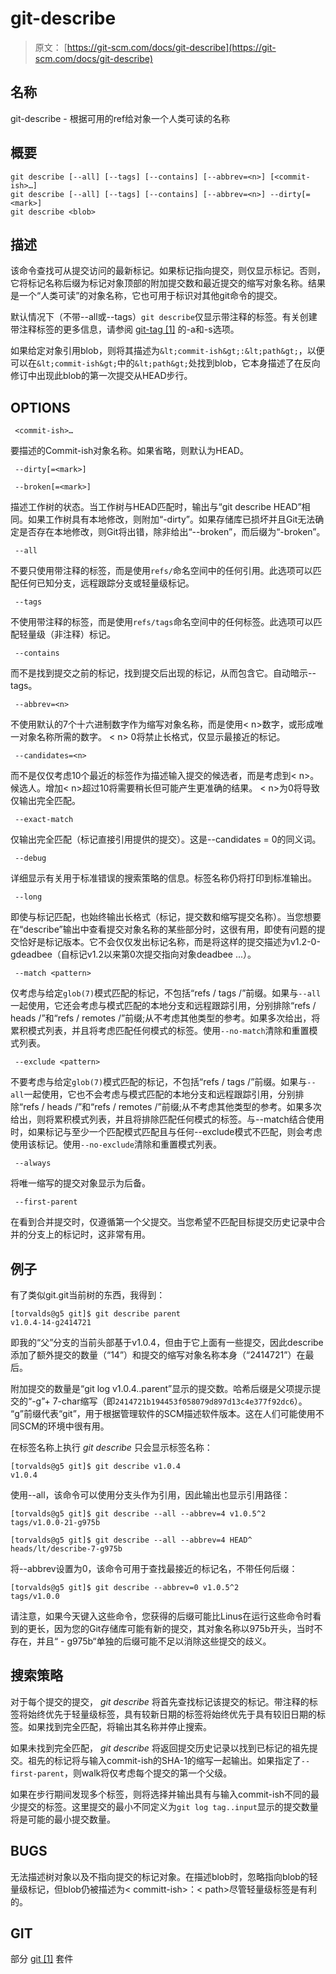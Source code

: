 # git-describe

> 原文： [https://git-scm.com/docs/git-describe](https://git-scm.com/docs/git-describe)

## 名称

git-describe - 根据可用的ref给对象一个人类可读的名称

## 概要

```
git describe [--all] [--tags] [--contains] [--abbrev=<n>] [<commit-ish>…​]
git describe [--all] [--tags] [--contains] [--abbrev=<n>] --dirty[=<mark>]
git describe <blob>
```

## 描述

该命令查找可从提交访问的最新标记。如果标记指向提交，则仅显示标记。否则，它将标记名称后缀为标记对象顶部的附加提交数和最近提交的缩写对象名称。结果是一个“人类可读”的对象名称，它也可用于标识对其他git命令的提交。

默认情况下（不带--all或--tags）`git describe`仅显示带注释的标签。有关创建带注释标签的更多信息，请参阅 [git-tag [1]](https://git-scm.com/docs/git-tag) 的-a和-s选项。

如果给定对象引用blob，则将其描述为`&lt;commit-ish&gt;:&lt;path&gt;`，以便可以在`&lt;commit-ish&gt;`中的`&lt;path&gt;`处找到blob，它本身描述了在反向修订中出现此blob的第一次提交从HEAD步行。

## OPTIONS

```
 <commit-ish>…​ 
```

要描述的Commit-ish对象名称。如果省略，则默认为HEAD。

```
 --dirty[=<mark>] 
```

```
 --broken[=<mark>] 
```

描述工作树的状态。当工作树与HEAD匹配时，输出与“git describe HEAD”相同。如果工作树具有本地修改，则附加“-dirty”。如果存储库已损坏并且Git无法确定是否存在本地修改，则Git将出错，除非给出“--broken”，而后缀为“-broken”。

```
 --all 
```

不要只使用带注释的标签，而是使用`refs/`命名空间中的任何引用。此选项可以匹配任何已知分支，远程跟踪分支或轻量级标记。

```
 --tags 
```

不使用带注释的标签，而是使用`refs/tags`命名空间中的任何标签。此选项可以匹配轻量级（非注释）标记。

```
 --contains 
```

而不是找到提交之前的标记，找到提交后出现的标记，从而包含它。自动暗示--tags。

```
 --abbrev=<n> 
```

不使用默认的7个十六进制数字作为缩写对象名称，而是使用&lt; n&gt;数字，或形成唯一对象名称所需的数字。 &lt; n&gt; 0将禁止长格式，仅显示最接近的标记。

```
 --candidates=<n> 
```

而不是仅仅考虑10个最近的标签作为描述输入提交的候选者，而是考虑到&lt; n&gt;。候选人。增加&lt; n&gt;超过10将需要稍长但可能产生更准确的结果。 &lt; n&gt;为0将导致仅输出完全匹配。

```
 --exact-match 
```

仅输出完全匹配（标记直接引用提供的提交）。这是--candidates = 0的同义词。

```
 --debug 
```

详细显示有关用于标准错误的搜索策略的信息。标签名称仍将打印到标准输出。

```
 --long 
```

即使与标记匹配，也始终输出长格式（标记，提交数和缩写提交名称）。当您想要在“describe”输出中查看提交对象名称的某些部分时，这很有用，即使有问题的提交恰好是标记版本。它不会仅仅发出标记名称，而是将这样的提交描述为v1.2-0-gdeadbee（自标记v1.2以来第0次提交指向对象deadbee ...）。

```
 --match <pattern> 
```

仅考虑与给定`glob(7)`模式匹配的标记，不包括“refs / tags /”前缀。如果与`--all`一起使用，它还会考虑与模式匹配的本地分支和远程跟踪引用，分别排除“refs / heads /”和“refs / remotes /”前缀;从不考虑其他类型的参考。如果多次给出，将累积模式列表，并且将考虑匹配任何模式的标签。使用`--no-match`清除和重置模式列表。

```
 --exclude <pattern> 
```

不要考虑与给定`glob(7)`模式匹配的标记，不包括“refs / tags /”前缀。如果与`--all`一起使用，它也不会考虑与模式匹配的本地分支和远程跟踪引用，分别排除“refs / heads /”和“refs / remotes /”前缀;从不考虑其他类型的参考。如果多次给出，则将累积模式列表，并且将排除匹配任何模式的标签。与--match结合使用时，如果标记与至少一个匹配模式匹配且与任何--exclude模式不匹配，则会考虑使用该标记。使用`--no-exclude`清除和重置模式列表。

```
 --always 
```

将唯一缩写的提交对象显示为后备。

```
 --first-parent 
```

在看到合并提交时，仅遵循第一个父提交。当您希望不匹配目标提交历史记录中合并的分支上的标记时，这非常有用。

## 例子

有了类似git.git当前树的东西，我得到：

```
[torvalds@g5 git]$ git describe parent
v1.0.4-14-g2414721
```

即我的“父”分支的当前头部基于v1.0.4，但由于它上面有一些提交，因此describe添加了额外提交的数量（“14”）和提交的缩写对象名称本身（“2414721”）在最后。

附加提交的数量是“git log v1.0.4..parent”显示的提交数。哈希后缀是父项提示提交的“-g”+ 7-char缩写（即`2414721b194453f058079d897d13c4e377f92dc6`）。 “g”前缀代表“git”，用于根据管理软件的SCM描述软件版本。这在人们可能使用不同SCM的环境中很有用。

在标签名称上执行 _git describe_ 只会显示标签名称：

```
[torvalds@g5 git]$ git describe v1.0.4
v1.0.4
```

使用--all，该命令可以使用分支头作为引用，因此输出也显示引用路径：

```
[torvalds@g5 git]$ git describe --all --abbrev=4 v1.0.5^2
tags/v1.0.0-21-g975b
```

```
[torvalds@g5 git]$ git describe --all --abbrev=4 HEAD^
heads/lt/describe-7-g975b
```

将--abbrev设置为0，该命令可用于查找最接近的标记名，不带任何后缀：

```
[torvalds@g5 git]$ git describe --abbrev=0 v1.0.5^2
tags/v1.0.0
```

请注意，如果今天键入这些命令，您获得的后缀可能比Linus在运行这些命令时看到的更长，因为您的Git存储库可能有新的提交，其对象名称以975b开头，当时不存在，并且“ - g975b“单独的后缀可能不足以消除这些提交的歧义。

## 搜索策略

对于每个提交的提交， _git describe_ 将首先查找标记该提交的标记。带注释的标签将始终优先于轻量级标签，具有较新日期的标签将始终优先于具有较旧日期的标签。如果找到完全匹配，将输出其名称并停止搜索。

如果未找到完全匹配， _git describe_ 将返回提交历史记录以找到已标记的祖先提交。祖先的标记将与输入commit-ish的SHA-1的缩写一起输出。如果指定了`--first-parent`，则walk将仅考虑每个提交的第一个父级。

如果在步行期间发现多个标签，则将选择并输出具有与输入commit-ish不同的最少提交的标签。这里提交的最小不同定义为`git log tag..input`显示的提交数量将是可能的最小提交数量。

## BUGS

无法描述树对象以及不指向提交的标记对象。在描述blob时，忽略指向blob的轻量级标记，但blob仍被描述为&lt; committ-ish&gt;：&lt; path&gt;尽管轻量级标签是有利的。

## GIT

部分 [git [1]](https://git-scm.com/docs/git) 套件